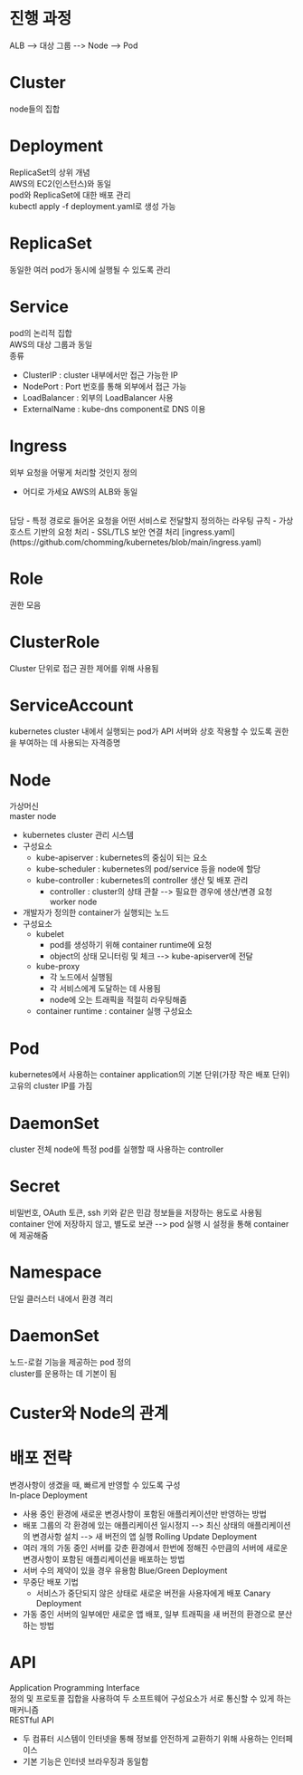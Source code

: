 # 진행 과정
ALB --> 대상 그룹 --> Node --> Pod

# Cluster
node들의 집합

# Deployment
ReplicaSet의 상위 개념
</br>
AWS의 EC2(인스턴스)와 동일
</br>
pod와 ReplicaSet에 대한 배포 관리
</br>
kubectl apply -f deployment.yaml로 생성 가능

# ReplicaSet
동일한 여러 pod가 동시에 실행될 수 있도록 관리

# Service
pod의 논리적 집합
</br>
AWS의 대상 그룹과 동일
</br>
종류
- ClusterIP : cluster 내부에서만 접근 가능한 IP
- NodePort : Port 번호를 통해 외부에서 접근 가능
- LoadBalancer : 외부의 LoadBalancer 사용
- ExternalName  : kube-dns component로 DNS 이용

# Ingress
외부 요청을 어떻게 처리할 것인지 정의
- 어디로 가세요
AWS의 ALB와 동일
</br>
담당
- 특정 경로로 들어온 요청을 어떤 서비스로 전달할지 정의하는 라우팅 규칙
- 가상 호스트 기반의 요청 처리
- SSL/TLS 보안 연결 처리
[ingress.yaml](https://github.com/chomming/kubernetes/blob/main/ingress.yaml)

# Role
권한 모음

# ClusterRole
Cluster 단위로 접근 권한 제어를 위해 사용됨

# ServiceAccount
kubernetes cluster 내에서 실행되는 pod가 API 서버와 상호 작용할 수 있도록 권한을 부여하는 데 사용되는 자격증명

# Node
가상머신
</br>
master node
- kubernetes cluster 관리 시스템
- 구성요소
  - kube-apiserver : kubernetes의 중심이 되는 요소
  - kube-scheduler : kubernetes의 pod/service 등을 node에 할당
  - kube-controller : kubernetes의 controller 생산 및 배포 관리
    - controller : cluster의 상태 관찰 --> 필요한 경우에 생산/변경 요청
worker node
- 개발자가 정의한 container가 실행되는 노드
- 구성요소
  - kubelet
    - pod를 생성하기 위해 container runtime에 요청
    - object의 상태 모니터링 및 체크 --> kube-apiserver에 전달
  - kube-proxy
    - 각 노드에서 실행됨
    - 각 서비스에게 도달하는 데 사용됨
    - node에 오는 트래픽을 적절히 라우팅해줌
  - container runtime : container 실행 구성요소

# Pod
kubernetes에서 사용하는 container application의 기본 단위(가장 작은 배포 단위)
</br>
고유의 cluster IP를 가짐

# DaemonSet
cluster 전체 node에 특정 pod를 실행할 때 사용하는 controller

# Secret
비밀번호, OAuth 토큰, ssh 키와 같은 민감 정보들을 저장하는 용도로 사용됨
</br>
container 안에 저장하지 않고, 별도로 보관 --> pod 실행 시 설정을 통해 container에 제공해줌

# Namespace
단일 클러스터 내에서 환경 격리

# DaemonSet
노드-로컬 기능을 제공하는 pod 정의
</br>
cluster를 운용하는 데 기본이 됨

# Custer와 Node의 관계

# 배포 전략
변경사항이 생겼을 때, 빠르게 반영할 수 있도록 구성
</br>
In-place Deployment
- 사용 중인 환경에 새로운 변경사항이 포함된 애플리케이션만 반영하는 방법
- 배포 그룹의 각 환경에 있는 애플리케이션 일시정지 --> 최신 상태의 애플리케이션의 변경사항 설치 --> 새 버전의 앱 실행
Rolling Update Deployment
- 여러 개의 가동 중인 서버를 갖춘 환경에서 한번에 정해진 수만큼의 서버에 새로운 변경사항이 포함된 애플리케이션을 배포하는 방법
- 서버 수의 제약이 있을 경우 유용함
Blue/Green Deployment
- 무중단 배포 기법
  - 서비스가 중단되지 않은 상태로 새로운 버전을 사용자에게 배포
Canary Deployment
- 가동 중인 서버의 일부에만 새로운 앱 배포, 일부 트래픽을 새 버전의 환경으로 분산하는 방법
  
# API
Application Programming Interface
</br>
정의 및 프로토콜 집합을 사용하여 두 소프트웨어 구성요소가 서로 통신할 수 있게 하는 매커니즘
</br>
RESTful API
- 두 컴퓨터 시스템이 인터넷을 통해 정보를 안전하게 교환하기 위해 사용하는 인터페이스
- 기본 기능은 인터넷 브라우징과 동일함
